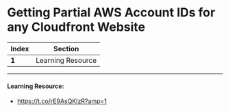 # Getting Partial AWS Account IDs for any Cloudfront Website

Index | Section
--- | ---
**1** | Learning Resource

___


#### Learning Resource: 

* https://t.co/rE9AsQKIzR?amp=1
